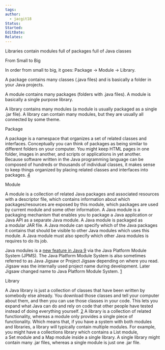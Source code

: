 ```yaml
---
tags: 
author:
  - jacgit18
Status: 
Started: 
EditDate: 
Relates:
---
```

Libraries contain modules full of packages full of Java classes

From Small to Big

In order from small to big, it goes: Package -> Module -> Library.

A package contains many classes (.java files) and is basically a folder in your Java projects.

A module contains many packages (folders with .java files). A module is basically a single purpose library.

A library contains many modules (a module is usually packaged as a single .jar file). A library can contain many modules, but they are usually all connected by some theme.

Package

A package is a namespace that organizes a set of related classes and interfaces. Conceptually you can think of packages as being similar to different folders on your computer. You might keep HTML pages in one folder, images in another, and scripts or applications in yet another. Because software written in the Java programming language can be composed of hundreds or thousands of individual classes, it makes sense to keep things organized by placing related classes and interfaces into packages. [4](https://docs.oracle.com/javase/tutorial/java/concepts/package.html)

Module

A module is a collection of related Java packages and associated resources with a descriptor file, which contains information about which packages/resources are exposed by this module, which packages are used by current module and some other information. A Java module is a packaging mechanism that enables you to package a Java application or Java API as a separate Java module. A Java module is packaged as a modular JAR file. A Java module can specify which of the Java packages it contains that should be visible to other Java modules which uses this module. A Java module must also specify which other Java modules is requires to do its job.

Java modules is a [new feature in Java 9](http://tutorials.jenkov.com/java/index.html#new-in-java-9) via the Java Platform Module System (JPMS). The Java Platform Module System is also sometimes referred to as Java Jigsaw or Project Jigsaw depending on where you read. Jigsaw was the internally used project name during development. Later Jigsaw changed name to Java Platform Module System. [1](http://tutorials.jenkov.com/java/modules.html)

Library

A Java library is just a collection of classes that have been written by somebody else already. You download those classes and tell your computer about them, and then you can use those classes in your code. This lets you expand what Java can do and rely on code that other people have tested instead of doing everything yourself. [2](https://happycoding.io/tutorials/java/libraries) A library is a collection of related functionality, whereas a module only provides a single piece of functionality. Which means that, if you have a system with both modules and libraries, a library will typically contain multiple modules. For example, you might have a collections library which contains a List module, a Set module and a Map module inside a single library. A single library might contain many .jar files, whereas a single module is just one .jar file. 